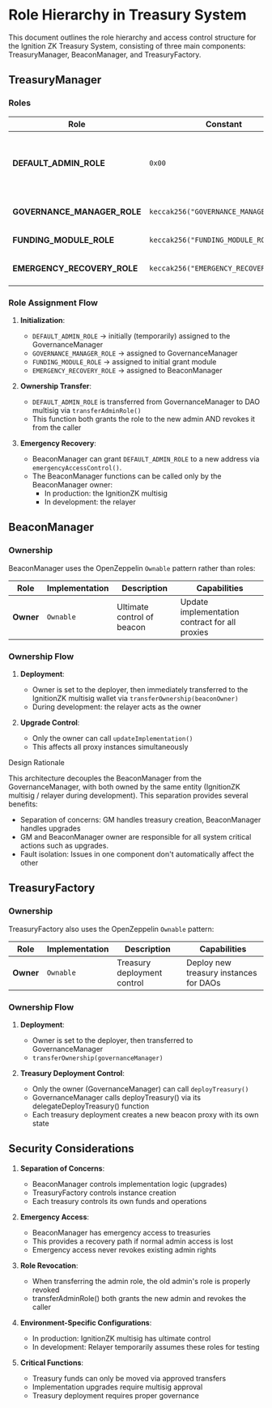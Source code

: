 # Role Hierarchy in Treasury System

This document outlines the role hierarchy and access control structure for the Ignition ZK Treasury System, consisting of three main components: TreasuryManager, BeaconManager, and TreasuryFactory.

## TreasuryManager

### Roles

| Role | Constant | Description | Capabilities |
|------|----------|-------------|-------------|
| **DEFAULT_ADMIN_ROLE** | `0x00` | Primary administrative role | Add/remove funding types, add/remove modules, approve transfers, transfer admin role, view treasury info |
| **GOVERNANCE_MANAGER_ROLE** | `keccak256("GOVERNANCE_MANAGER_ROLE")` | Governance operations | View treasury info, participate in governance decisions |
| **FUNDING_MODULE_ROLE** | `keccak256("FUNDING_MODULE_ROLE")` | Funding modules | Request transfers from treasury |
| **EMERGENCY_RECOVERY_ROLE** | `keccak256("EMERGENCY_RECOVERY_ROLE")` | Emergency recovery | Grant DEFAULT_ADMIN_ROLE in emergencies |

### Role Assignment Flow

1. **Initialization**:
   - `DEFAULT_ADMIN_ROLE` → initially (temporarily) assigned to the GovernanceManager
   - `GOVERNANCE_MANAGER_ROLE` → assigned to GovernanceManager
   - `FUNDING_MODULE_ROLE` → assigned to initial grant module
   - `EMERGENCY_RECOVERY_ROLE` → assigned to BeaconManager

2. **Ownership Transfer**:
   - `DEFAULT_ADMIN_ROLE` is transferred from GovernanceManager to DAO multisig via `transferAdminRole()`
   - This function both grants the role to the new admin AND revokes it from the caller

3. **Emergency Recovery**:
   - BeaconManager can grant `DEFAULT_ADMIN_ROLE` to a new address via `emergencyAccessControl()`. 
   - The BeaconManager functions can be called only by the BeaconManager owner: 
        - In production: the IgnitionZK multisig 
        - In development: the relayer

## BeaconManager

### Ownership

BeaconManager uses the OpenZeppelin `Ownable` pattern rather than roles:

| Role | Implementation | Description | Capabilities |
|------|---------------|-------------|-------------|
| **Owner** | `Ownable` | Ultimate control of beacon | Update implementation contract for all proxies |

### Ownership Flow

1. **Deployment**:
   - Owner is set to the deployer, then immediately transferred to the IgnitionZK multisig wallet via `transferOwnership(beaconOwner)` 
   - During development: the relayer acts as the owner

2. **Upgrade Control**:
   - Only the owner can call `updateImplementation()`
   - This affects all proxy instances simultaneously
   
Design Rationale

This architecture decouples the BeaconManager from the GovernanceManager, with both owned by the same entity (IgnitionZK multisig / relayer during development). This separation provides several benefits:

- Separation of concerns: GM handles treasury creation, BeaconManager handles upgrades
- GM and BeaconManager owner are responsible for all system critical actions such as upgrades.
- Fault isolation: Issues in one component don't automatically affect the other


## TreasuryFactory

### Ownership

TreasuryFactory also uses the OpenZeppelin `Ownable` pattern:

| Role | Implementation | Description | Capabilities |
|------|---------------|-------------|-------------|
| **Owner** | `Ownable` | Treasury deployment control | Deploy new treasury instances for DAOs |

### Ownership Flow

1. **Deployment**:
   - Owner is set to the deployer, then transferred to GovernanceManager
   - `transferOwnership(governanceManager)`

2. **Treasury Deployment Control**:
   - Only the owner (GovernanceManager) can call `deployTreasury()`
   - GovernanceManager calls deployTreasury() via its delegateDeployTreasury() function
   - Each treasury deployment creates a new beacon proxy with its own state


## Security Considerations

1. **Separation of Concerns**:
   - BeaconManager controls implementation logic (upgrades)
   - TreasuryFactory controls instance creation
   - Each treasury controls its own funds and operations

2. **Emergency Access**:
   - BeaconManager has emergency access to treasuries
   - This provides a recovery path if normal admin access is lost
   - Emergency access never revokes existing admin rights

3. **Role Revocation**:
   - When transferring the admin role, the old admin's role is properly revoked
   - transferAdminRole() both grants the new admin and revokes the caller
4. **Environment-Specific Configurations**:
   - In production: IgnitionZK multisig has ultimate control
   - In development: Relayer temporarily assumes these roles for testing
5. **Critical Functions**: 
   - Treasury funds can only be moved via approved transfers
   - Implementation upgrades require multisig approval
   - Treasury deployment requires proper governance
